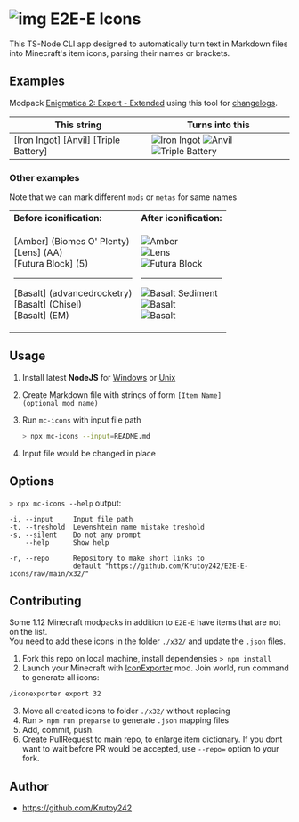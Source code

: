# ![img](https://git.io/JLhnf) E2E-E Icons

This TS-Node CLI app designed to automatically turn text in Markdown files into Minecraft's item icons, parsing their names or brackets.

## Examples

Modpack [Enigmatica 2: Expert - Extended](https://www.curseforge.com/minecraft/modpacks/enigmatica-2-expert-extended) using this tool for [changelogs](https://github.com/Krutoy242/Enigmatica2Expert-Extended/blob/master/CHANGELOG.md).

| This string                           | Turns into this                                                                                                     |
| ------------------------------------- | ------------------------------------------------------------------------------------------------------------------- |
| [Iron Ingot] [Anvil] [Triple Battery] | ![](https://git.io/JLjca 'Iron Ingot') ![](https://git.io/JLjcu 'Anvil') ![](https://git.io/JP66y 'Triple Battery') |

### Other examples

Note that we can mark different `mods` or `metas` for same names

<table>
<tr><td>
<strong>Before iconification:</strong>
</td><td>
<strong>After iconification:</strong>
</td></tr>
<td>

[Amber] (Biomes O' Plenty)  
[Lens] (AA)  
[Futura Block] (5)  

---

[Basalt] (advancedrocketry)  
[Basalt] (Chisel)  
[Basalt] (EM)  

</td>
<td>

![](https://git.io/Jw3pq 'Amber')  
![](https://git.io/JLhj8 'Lens')  
![](https://git.io/JLjsJ 'Futura Block')  

---

![](https://git.io/JLjsf 'Basalt Sediment')  
![](https://git.io/JP66S 'Basalt')  
![](https://git.io/JLjnZ 'Basalt')  

</td>
</tr>
</table>

## Usage

1. Install latest **NodeJS** for [Windows](https://nodejs.org/en/download/current/) or [Unix](https://nodejs.org/en/download/package-manager/)

2. Create Markdown file with strings of form `[Item Name] (optional_mod_name)`

3. Run `mc-icons` with input file path
    ```sh
    > npx mc-icons --input=README.md
    ```
4. Input file would be changed in place

## Options

`> npx mc-icons --help` output:

```
-i, --input     Input file path
-t, --treshold  Levenshtein name mistake treshold
-s, --silent    Do not any prompt
    --help      Show help

-r, --repo      Repository to make short links to
                default "https://github.com/Krutoy242/E2E-E-icons/raw/main/x32/"
```

## Contributing

Some 1.12 Minecraft modpacks in addition to `E2E-E` have items that are not on the list.  
You need to add these icons in the folder `./x32/` and update the `.json` files.

1. Fork this repo on local machine, install dependensies `> npm install`
2. Launch your Minecraft with [IconExporter](https://www.curseforge.com/minecraft/mc-mods/iconexporter) mod. Join world, run command to generate all icons:
  ```sh
  /iconexporter export 32
  ```
3. Move all created icons to folder `./x32/` without replacing
4. Run `> npm run preparse` to generate `.json` mapping files
5. Add, commit, push.
6. Create PullRequest to main repo, to enlarge item dictionary. If you dont want to wait before PR would be accepted, use `--repo=` option to your fork.

## Author

* https://github.com/Krutoy242